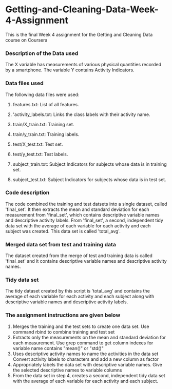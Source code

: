 # Getting-and-Cleaning-Data-Week-4-Assignment

This is the final Week 4 assignment for the Getting and Cleaning Data course on Coursera

### Description of the Data used
The X variable has measurements of various physical quantities recorded by a smartphone. The variable Y contains Activity Indicators.

### Data files used
The following data files were used:
1. features.txt: List of all features.

2. 'activity_labels.txt: Links the class labels with their activity name.

3. train/X_train.txt: Training set.

4. train/y_train.txt: Training labels.

5. test/X_test.txt: Test set.

6. test/y_test.txt: Test labels.

7. subject_train.txt: Subject Indicators for subjects whose data is in training set.

8. subject_test.txt: Subject Indicators for subjects whose data is in test set.

### Code description
The code combined the training and test datsets into a single dataset, called 'final_set'. It then extracts the
mean and standard deviation for each measurement from 'final_set', which contains descriptive variable names and 
descriptive activity labels. From 'final_set', a second, independent tidy data set with the average of each 
variable for each activity and each subject was created. This data set is called 'total_avg'.

### Merged data set from test and training data
The dataset created from the merge of test and training data is called 'final_set' and it contains descriptive variable names
and descriptive activity names.

### Tidy data set
The tidy dataset created by this script is 'total_avg' and contains the average of each variable for each activity and each subject
along with descriptive variable names and descriptive activity labels.

### The assignment instructions are given below  

1. Merges the training and the test sets to create one data set.
Use command rbind to combine training and test set
2. Extracts only the measurements on the mean and standard deviation for each measurement.
Use grep command to get column indexes for variable name contains "mean()" or "std()"
3. Uses descriptive activity names to name the activities in the data set
Convert activity labels to characters and add a new column as factor
4. Appropriately labels the data set with descriptive variable names.
Give the selected descriptive names to variable columns
5. From the data set in step 4, creates a second, independent tidy data set with the average of each variable for each activity and each subject.

